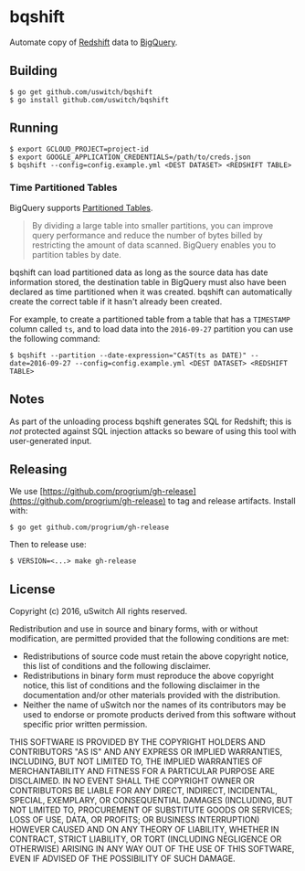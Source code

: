 # bqshift

Automate copy of [Redshift](https://aws.amazon.com/redshift/) data to [BigQuery](https://cloud.google.com/bigquery/).

## Building

```
$ go get github.com/uswitch/bqshift
$ go install github.com/uswitch/bqshift
```

## Running

```
$ export GCLOUD_PROJECT=project-id
$ export GOOGLE_APPLICATION_CREDENTIALS=/path/to/creds.json
$ bqshift --config=config.example.yml <DEST DATASET> <REDSHIFT TABLE>
```

### Time Partitioned Tables

BigQuery supports [Partitioned Tables](https://cloud.google.com/bigquery/docs/partitioned-tables).

> By dividing a large table into smaller partitions, you can improve query performance and reduce the number of bytes billed by restricting the amount of data scanned. BigQuery enables you to partition tables by date.

bqshift can load partitioned data as long as the source data has date information stored, the destination table in BigQuery must also have been declared as time partitioned when it was created. bqshift can automatically create the correct table if it hasn't already been created.

For example, to create a partitioned table from a table that has a `TIMESTAMP` column called `ts`, and to load data into the `2016-09-27` partition you can use the following command:

```
$ bqshift --partition --date-expression="CAST(ts as DATE)" --date=2016-09-27 --config=config.example.yml <DEST DATASET> <REDSHIFT TABLE>
```


## Notes

As part of the unloading process bqshift generates SQL for Redshift; this is _not_ protected against SQL injection attacks so beware of using this tool with user-generated input.

## Releasing

We use [https://github.com/progrium/gh-release](https://github.com/progrium/gh-release) to tag and release artifacts. Install with:

```
$ go get github.com/progrium/gh-release
```

Then to release use:

```
$ VERSION=<...> make gh-release
```

## License

Copyright (c) 2016, uSwitch 
All rights reserved. 

Redistribution and use in source and binary forms, with or without 
modification, are permitted provided that the following conditions are met: 

 * Redistributions of source code must retain the above copyright notice, 
   this list of conditions and the following disclaimer. 
 * Redistributions in binary form must reproduce the above copyright 
   notice, this list of conditions and the following disclaimer in the 
   documentation and/or other materials provided with the distribution. 
 * Neither the name of uSwitch nor the names of its contributors may be 
   used to endorse or promote products derived from this software without 
   specific prior written permission. 

THIS SOFTWARE IS PROVIDED BY THE COPYRIGHT HOLDERS AND CONTRIBUTORS "AS IS" 
AND ANY EXPRESS OR IMPLIED WARRANTIES, INCLUDING, BUT NOT LIMITED TO, THE 
IMPLIED WARRANTIES OF MERCHANTABILITY AND FITNESS FOR A PARTICULAR PURPOSE 
ARE DISCLAIMED. IN NO EVENT SHALL THE COPYRIGHT OWNER OR CONTRIBUTORS BE 
LIABLE FOR ANY DIRECT, INDIRECT, INCIDENTAL, SPECIAL, EXEMPLARY, OR 
CONSEQUENTIAL DAMAGES (INCLUDING, BUT NOT LIMITED TO, PROCUREMENT OF 
SUBSTITUTE GOODS OR SERVICES; LOSS OF USE, DATA, OR PROFITS; OR BUSINESS 
INTERRUPTION) HOWEVER CAUSED AND ON ANY THEORY OF LIABILITY, WHETHER IN 
CONTRACT, STRICT LIABILITY, OR TORT (INCLUDING NEGLIGENCE OR OTHERWISE) 
ARISING IN ANY WAY OUT OF THE USE OF THIS SOFTWARE, EVEN IF ADVISED OF THE 
POSSIBILITY OF SUCH DAMAGE. 